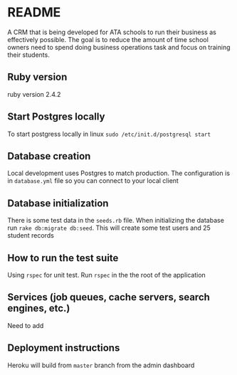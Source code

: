 # README

A CRM that is being developed for ATA schools to run their business as effectively possible. The goal is to reduce the amount of time school owners need to spend doing business operations task and focus on training their students. 

## Ruby version
ruby version 2.4.2

## Start Postgres locally
To start postgress locally in linux
`sudo /etc/init.d/postgresql start`

## Database creation
Local development uses Postgres to match production. The configuration is in `database.yml` file so you can connect to your local client

## Database initialization
There is some test data in the `seeds.rb` file. When initializing the database run `rake db:migrate db:seed`. This will create some test users and 25 student records 

## How to run the test suite
Using `rspec` for unit test. Run `rspec` in the the root of the application

## Services (job queues, cache servers, search engines, etc.)
Need to add

## Deployment instructions
Heroku will build from `master` branch from the admin dashboard
